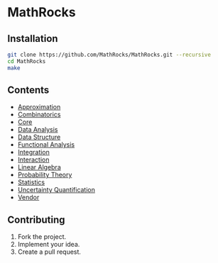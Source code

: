 # MathRocks

## Installation

```bash
git clone https://github.com/MathRocks/MathRocks.git --recursive
cd MathRocks
make
```

## Contents

* [Approximation](https://github.com/MathRocks/Approximation)
* [Combinatorics](https://github.com/MathRocks/Combinatorics)
* [Core](https://github.com/MathRocks/Core)
* [Data Analysis](https://github.com/MathRocks/DataAnalysis)
* [Data Structure](https://github.com/MathRocks/DataStructure)
* [Functional Analysis](https://github.com/MathRocks/FunctionalAnalysis)
* [Integration](https://github.com/MathRocks/Integration)
* [Interaction](https://github.com/MathRocks/Interaction)
* [Linear Algebra](https://github.com/MathRocks/LinearAlgebra)
* [Probability Theory](https://github.com/MathRocks/ProbabilityTheory)
* [Statistics](https://github.com/MathRocks/Statistics)
* [Uncertainty Quantification](https://github.com/MathRocks/UncertaintyQuantification)
* [Vendor](https://github.com/MathRocks/Vendor)

## Contributing

1. Fork the project.
2. Implement your idea.
3. Create a pull request.
